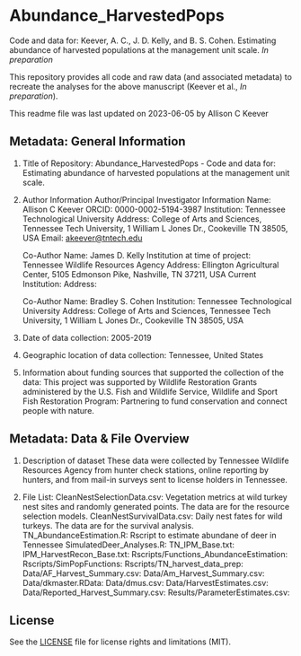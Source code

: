# Abundance_HarvestedPops

Code and data for: 
Keever, A. C., J. D. Kelly, and B. S. Cohen. Estimating abundance of harvested populations at the management unit scale. _In preparation_

This repository provides all code and raw data (and associated metadata) to recreate the analyses for the above manuscript (Keever et al., _In preparation_). 

This readme file was last updated on 2023-06-05 by Allison C Keever

## Metadata: General Information

1. Title of Repository: Abundance_HarvestedPops - Code and data for: Estimating abundance of harvested populations at the management unit scale.

2. Author Information
	Author/Principal Investigator Information
	Name: Allison C Keever
	ORCID: 0000-0002-5194-3987
	Institution: Tennessee Technological University 
	Address: College of Arts and Sciences, Tennessee Tech University, 1 William L Jones Dr., Cookeville TN 38505, USA
	Email: akeever@tntech.edu

	Co-Author
	Name: James D. Kelly
	Institution at time of project: Tennessee Wildlife Resources Agency
  Address: Ellington Agricultural Center, 5105 Edmonson Pike, Nashville, TN 37211, USA
  Current Institution: 
	Address: 

	Co-Author
	Name: Bradley S. Cohen
	Institution: Tennessee Technological University
	Address: College of Arts and Sciences, Tennessee Tech University, 1 William L Jones Dr., Cookeville TN 38505, USA

3. Date of data collection: 2005-2019 

4. Geographic location of data collection: Tennessee, United States

5. Information about funding sources that supported the collection of the data: 
	This project was supported by Wildlife Restoration Grants administered by the U.S. Fish and Wildlife Service, Wildlife and Sport Fish Restoration Program: Partnering to fund 
  conservation and connect people with nature. 

## Metadata: Data & File Overview

1. Description of dataset
	These data were collected by Tennessee Wildlife Resources Agency from hunter check stations, online reporting by hunters, and from mail-in surveys sent to license holders in Tennessee.  

2. File List: 
	CleanNestSelectionData.csv: Vegetation metrics at wild turkey nest sites and randomly generated points. The data are for the resource selection models.
	CleanNestSurvivalData.csv: Daily nest fates for wild turkeys. The data are for the survival analysis.
  TN_AbundanceEstimation.R: Rscript to estimate abundane of deer in Tennessee
  SimulatedDeer_Analyses.R:
  TN_IPM_Base.txt:
  IPM_HarvestRecon_Base.txt:
  Rscripts/Functions_AbundanceEstimation:
  Rscripts/SimPopFunctions:
  Rscripts/TN_harvest_data_prep:
  Data/AF_Harvest_Summary.csv:
  Data/Am_Harvest_Summary.csv:
  Data/dkmaster.RData:
  Data/dmus.csv:
  Data/HarvestEstimates.csv:
  Data/Reported_Harvest_Summary.csv:
  Results/ParameterEstimates.csv:
  
## License

See the [LICENSE](LICENSE.md) file for license rights and limitations (MIT).
